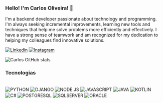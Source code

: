 ### Hello! I'm Carlos Oliveira! 👋
I'm a backend developer passionate about technology and programming. I'm always seeking incremental improvements, learning new tools and techniques that help me solve problems more efficiently and effectively. I have a strong sense of teamwork and am recognized for my dedication to helping my colleagues find innovative solutions.

[![Linkedin](https://img.shields.io/badge/LinkedIn-0077B5?style=for-the-badge&logo=linkedin&logoColor=white)](https://www.linkedin.com/in/carlos-oliveira-7a33491a0/)
[![Instagram](https://img.shields.io/badge/Instagram-E4405F?style=for-the-badge&logo=instagram&logoColor=white)](https://instagram.com/carlosoliveira_dev?igshid=ZDdkNTZiNTM=)

![Carlos GitHub stats](https://github-readme-stats.vercel.app/api?username=CarlosOliveira-23&show_icons=true&theme=onedark)

### Tecnologias 

<div style="display: inline_block"></br/>
  <img align="center" alt="PYTHON" src="https://img.shields.io/badge/Python-3776AB?style=for-the-badge&logo=python&logoColor=white" />
  <img align="center" alt="DJANGO" src="https://img.shields.io/badge/Django-092E20?style=for-the-badge&logo=django&logoColor=white" />
  <img align="center" alt="NODE.JS" src="https://img.shields.io/badge/Node.js-43853D?style=for-the-badge&logo=node.js&logoColor=white" />
  <img align="center" alt="JAVASCRIPT" src="https://img.shields.io/badge/JavaScript-323330?style=for-the-badge&logo=javascript&logoColor=F7DF1E" />
  <img align="center" alt="JAVA" src="https://img.shields.io/badge/Java-ED8B00?style=for-the-badge&logo=openjdk&logoColor=white" /> 
  <img align="center" alt="KOTLIN" src="https://img.shields.io/badge/Kotlin-0095D5?&style=for-the-badge&logo=kotlin&logoColor=white" />
  <img align="center" alt="C#" src="https://img.shields.io/badge/C%23-239120?style=for-the-badge&logo=c-sharp&logoColor=white" />
  <img align="center" alt="POSTGRESQL" src="https://img.shields.io/badge/PostgreSQL-316192?style=for-the-badge&logo=postgresql&logoColor=white" />
  <img align="center" alt="SQLSERVER" src="https://img.shields.io/badge/Microsoft_SQL_Server-CC2927?style=for-the-badge&logo=microsoft-sql-server&logoColor=white" />
  <img align="center" alt="ORACLE" src="https://img.shields.io/badge/Oracle-F80000?style=for-the-badge&logo=Oracle&logoColor=white" />
</div><br/>
